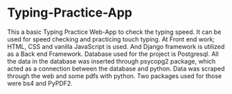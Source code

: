 # Typing-Practice-App

This a basic Typing Practice Web-App to check the typing speed. It can be used for speed checking and practicing touch typing.
At Front end work; HTML, CSS and vanilla JavaScript is used. And Django framework is utilized as a Back end Framework. Database used for the project is Postgresql. All the data in the database was inserted through psycopg2 package, which acted as a connection between the database and python. Data was scraped through the web and some pdfs with python. Two packages used for those were bs4 and PyPDF2.


